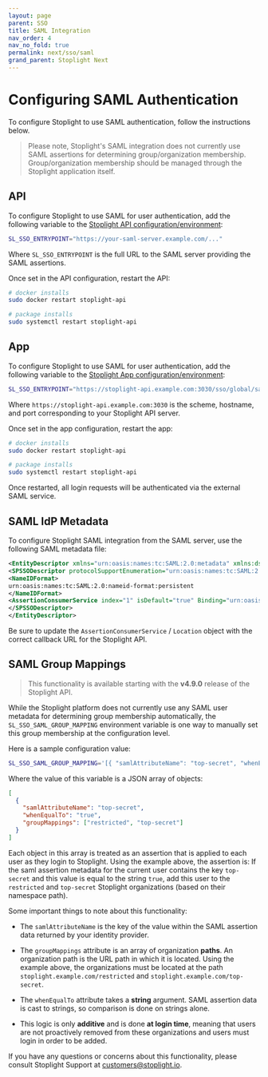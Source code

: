 ```yaml
---
layout: page
parent: SSO
title: SAML Integration
nav_order: 4
nav_no_fold: true
permalink: next/sso/saml
grand_parent: Stoplight Next
---
```


# Configuring SAML Authentication

To configure Stoplight to use SAML authentication, follow the instructions
below.

> Please note, Stoplight's SAML integration does not currently use
> SAML assertions for determining group/organization
> membership. Group/organization membership should be managed through
> the Stoplight application itself.

## API

To configure Stoplight to use SAML for user authentication, add the following
variable to the [Stoplight API configuration/environment](/next/api/configuration):

```bash
SL_SSO_ENTRYPOINT="https://your-saml-server.example.com/..."
```

Where `SL_SSO_ENTRYPOINT` is the full URL to the SAML server providing
the SAML assertions.

Once set in the API configuration, restart the API:

```bash
# docker installs
sudo docker restart stoplight-api

# package installs
sudo systemctl restart stoplight-api
```

## App

To configure Stoplight to use SAML for user authentication, add the following
variable to the [Stoplight App configuration/environment](/next/app/configuration):

```bash
SL_SSO_ENTRYPOINT="https://stoplight-api.example.com:3030/sso/global/saml/login"
```

Where `https://stoplight-api.example.com:3030` is the scheme, hostname, and port
corresponding to your Stoplight API server.

Once set in the app configuration, restart the app:

```bash
# docker installs
sudo docker restart stoplight-api

# package installs
sudo systemctl restart stoplight-api
```

Once restarted, all login requests will be authenticated via the
external SAML service.

## SAML IdP Metadata

To configure Stoplight SAML integration from the SAML server, use the following SAML metadata file:

```xml
<EntityDescriptor xmlns="urn:oasis:names:tc:SAML:2.0:metadata" xmlns:ds="http://www.w3.org/2000/09/xmldsig#" entityID="stoplight" ID="stoplight">
<SPSSODescriptor protocolSupportEnumeration="urn:oasis:names:tc:SAML:2.0:protocol">
<NameIDFormat>
urn:oasis:names:tc:SAML:2.0:nameid-format:persistent
</NameIDFormat>
<AssertionConsumerService index="1" isDefault="true" Binding="urn:oasis:names:tc:SAML:2.0:bindings:HTTP-POST" Location="https://stoplight-api.internal.example.com/sso/global/saml/callback"/>
</SPSSODescriptor>
</EntityDescriptor>
```

Be sure to update the `AssertionConsumerService` / `Location` object
with the correct callback URL for the Stoplight API.

## SAML Group Mappings

> This functionality is available starting with the **v4.9.0** release of the
> Stoplight API.

While the Stoplight platform does not currently use any SAML user metadata for
determining group membership automatically, the `SL_SSO_SAML_GROUP_MAPPING`
environment variable is one way to manually set this group membership at the
configuration level.

Here is a sample configuration value:

```bash
SL_SSO_SAML_GROUP_MAPPING='[{ "samlAttributeName": "top-secret", "whenEqualTo": "true", "groupMappings": ["restricted", "top-secret"] }]'
```

Where the value of this variable is a JSON array of objects:

```json
[
  {
    "samlAttributeName": "top-secret",
    "whenEqualTo": "true",
    "groupMappings": ["restricted", "top-secret"]
  }
]
```

Each object in this array is treated as an assertion that is applied to each
user as they login to Stoplight. Using the example above, the assertion is: If
the saml assertion metadata for the current user contains the key `top-secret`
and this value is equal to the string `true`, add this user to the `restricted`
and `top-secret` Stoplight organizations (based on their namespace path).

Some important things to note about this functionality:

- The `samlAttributeName` is the key of the value within the SAML assertion data
  returned by your identity provider.

- The `groupMappings` attribute is an array of organization **paths**. An
  organization path is the URL path in which it is located. Using the example
  above, the organizations must be located at the path
  `stoplight.example.com/restricted` and `stoplight.example.com/top-secret`.

- The `whenEqualTo` attribute takes a **string** argument. SAML assertion data
  is cast to strings, so comparison is done on strings alone.

- This logic is only **additive** and is done **at login time**, meaning that
  users are not proactively removed from these organizations and users must
  login in order to be added.

If you have any questions or concerns about this functionality, please consult
Stoplight Support at customers@stoplight.io.

